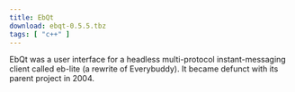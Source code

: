 ```yaml
---
title: EbQt
download: ebqt-0.5.5.tbz
tags: [ "c++" ]
---
```


EbQt was a user interface for a headless multi-protocol instant-messaging client called eb-lite (a rewrite of Everybuddy). It became defunct with its parent project in 2004.
